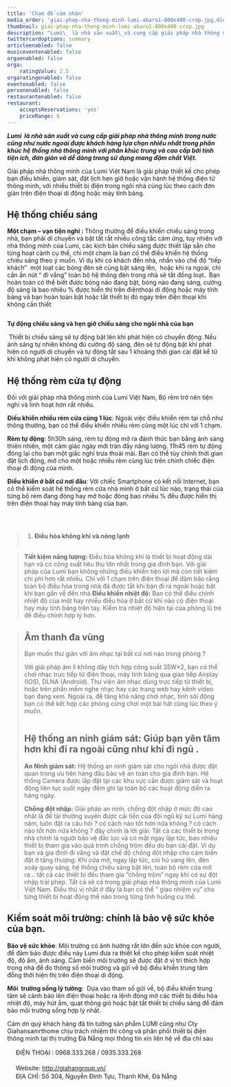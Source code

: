 ```yaml
---
title: 'Chạm để cảm nhận'
media_order: 'giai-phap-nha-thong-minh-lumi-abaro1-800x480-crop.jpg,dieu-khien-rem-cua-qua-dien-thoai.jpg,dong-mo-rem-tu-dong.jpg,a4a5790cdefa3c25b1cd313b7b54dc90.jpg,an_ninh_qua_dien_thoai.jpg'
thumbnail: giai-phap-nha-thong-minh-lumi-abaro1-800x480-crop.jpg
description: "Lumi\_ là nhà sản xuất\_và cung cấp giải pháp nhà thông minh trong nước cũng như nước ngoài được khách hàng lựa chọn nhiều nhất trong phân khúc hệ thống nhà thông minh với phân khúc trung và cao cấp bởi tính tiện ích, đơn giản và dễ dàng trong sử dụng mang đậm chất Việt."
twittercardoptions: summary
articleenabled: false
musiceventenabled: false
orgaenabled: false
orga:
    ratingValue: 2.5
orgaratingenabled: false
eventenabled: false
personenabled: false
restaurantenabled: false
restaurant:
    acceptsReservations: 'yes'
    priceRange: $
---
```


<p><strong><em>Lumi&nbsp; l&agrave; nh&agrave; sản xuất&nbsp;v&agrave; cung cấp giải ph&aacute;p nh&agrave; th&ocirc;ng minh trong nước cũng như nước ngo&agrave;i được kh&aacute;ch h&agrave;ng lựa chọn nhiều nhất trong ph&acirc;n kh&uacute;c hệ thống nh&agrave; th&ocirc;ng minh với ph&acirc;n kh&uacute;c trung v&agrave; cao cấp bởi t&iacute;nh tiện &iacute;ch, đơn giản v&agrave; dễ d&agrave;ng trong sử dụng mang đậm chất Việt.</em></strong></p>
<p>Giải ph&aacute;p nh&agrave; th&ocirc;ng minh của Lumi Việt Nam l&agrave; giải ph&aacute;p thiết kế cho ph&eacute;p bạn điều khiển, gi&aacute;m s&aacute;t, đặt lịch hẹn giờ hoặc vận h&agrave;nh hệ thống điện tử th&ocirc;ng minh, với nhiều thiết bị điện trong ng&ocirc;i nh&agrave; c&ugrave;ng l&uacute;c theo c&aacute;ch đơn giản tr&ecirc;n điện thoại di động hoặc m&aacute;y t&iacute;nh bảng.</p>
<div class="smarthome-title">
<h2>Hệ thống chiếu s&aacute;ng</h2>
</div>
<div class="smarthome-content">
<article id="rmjs-1" data-readmore="">
<p><strong>Một chạm &ndash; vạn tiện nghi :&nbsp;</strong>Th&ocirc;ng thường để điều khiển chiếu s&aacute;ng trong nh&agrave;, bạn phải di chuyển v&agrave; bật tắt rất nhiều c&ocirc;ng tắc cảm ứng, tuy nhi&ecirc;n với nh&agrave; th&ocirc;ng minh của Lumi, c&aacute;c kịch bản chiếu s&aacute;ng được thiết lập sẵn cho từng hoạt cảnh cụ thể, chỉ một chạm l&agrave; bạn c&oacute; thể điều khiển hệ thống chiếu s&aacute;ng theo &yacute; muốn. V&iacute; dụ khi c&oacute; kh&aacute;ch đến nh&agrave;, nhấn v&agrave;o chế độ &ldquo;tiếp kh&aacute;ch&rdquo;&nbsp; một loạt c&aacute;c b&oacute;ng đ&egrave;n sẽ c&ugrave;ng bật s&aacute;ng l&ecirc;n, &nbsp;hoặc khi ra ngo&agrave;i, chỉ cần ấn n&uacute;t &ldquo; đi vắng&rdquo; to&agrave;n bộ hệ thống đ&egrave;n trong nh&agrave; sẽ tắt đồng loạt<strong>.&nbsp;</strong>&nbsp;Bạn ho&agrave;n to&agrave;n c&oacute; thể biết được b&oacute;ng n&agrave;o đang bật, b&oacute;ng n&agrave;o đang s&aacute;ng, cường độ s&aacute;ng l&agrave; bao nhi&ecirc;u % được hiển thị tr&ecirc;n điệnthoại&nbsp;di động hoặc m&aacute;y t&iacute;nh bảng v&agrave; bạn ho&agrave;n to&agrave;n bật hoặc tắt thiết bị đ&oacute; ngay tr&ecirc;n điện thoại khi kh&ocirc;ng cần thiết</p>
<p><img src="/giahan/tin-tuc/cham-de-cam-nhan/a4a5790cdefa3c25b1cd313b7b54dc90.jpg" alt="" /></p>
<p><strong>Tự động chiếu s&aacute;ng v&agrave; hẹn giờ chiếu s&aacute;ng cho ng&ocirc;i nh&agrave; của bạn</strong></p>
<p>&nbsp;Thiết bị chiếu s&aacute;ng sẽ tự động bật l&ecirc;n khi ph&aacute;t hiện c&oacute; chuyển động. Nếu &aacute;nh s&aacute;ng tự nhi&ecirc;n kh&ocirc;ng đủ cường độ s&aacute;ng, đ&egrave;n sẽ tự động bật khi ph&aacute;t hiện c&oacute; người di chuyển v&agrave; tự động tắt sau 1 khoảng thời gian c&agrave;i đặt kể từ khi kh&ocirc;ng ph&aacute;t hiện c&oacute; người di chuyển.</p>
<div class="smarthome-title">
<h2>Hệ thống r&egrave;m cửa tự động</h2>
</div>
<div class="smarthome-content">
<article id="rmjs-2" data-readmore="">
<p>Đối với giải ph&aacute;p nh&agrave; th&ocirc;ng minh của Lumi Việt Nam, Bộ r&egrave;m trở n&ecirc;n tiện nghi v&agrave; linh hoạt hơn rất nhiều.</p>
<p><strong>Điều khiển nhiều r&egrave;m cửa c&ugrave;ng 1 l&uacute;c</strong>: Ngo&agrave;i việc điều khiển r&egrave;m tại chỗ như th&ocirc;ng thường, bạn c&oacute; thể&nbsp;điều khiển nhiều r&egrave;m c&ugrave;ng một l&uacute;c chỉ với 1 chạm.</p>
<p><strong>R&egrave;m tự động</strong>: 5h30h s&aacute;ng, r&egrave;m tự động mở ra đ&aacute;nh thức bạn bằng &aacute;nh s&aacute;ng thi&ecirc;n nhi&ecirc;n, một cảm gi&aacute;c ng&agrave;y mới tr&agrave;n đầy năng lượng. 11h45 r&egrave;m tự động đ&oacute;ng lại cho bạn một giấc nghỉ trưa thoải m&aacute;i. Bạn c&oacute; thể t&ugrave;y chỉnh thời gian đặt lịch đ&oacute;ng, mở cho một hoặc nhiều r&egrave;m c&ugrave;ng l&uacute;c tr&ecirc;n ch&iacute;nh chiếc điện thoại đi động của m&igrave;nh.</p>
<p><strong>Điều khiển ở bất cứ nơi đ&acirc;u</strong>: Với chiếc Smartphone c&oacute; kết nối Internet, bạn c&oacute; thể kiểm so&aacute;t hệ thống r&egrave;m cửa nh&agrave; m&igrave;nh ở bất cứ l&uacute;c n&agrave;o, trạng th&aacute;i của từng bộ r&egrave;m đang đ&oacute;ng hay mở hoặc đ&oacute;ng bao nhi&ecirc;u % đều được hiển thị tr&ecirc;n điện thoại hay m&aacute;y t&iacute;nh bảng của bạn.</p>
<p><img src="/giahan/tin-tuc/cham-de-cam-nhan/dong-mo-rem-tu-dong.jpg" alt="" /></p>
</article>
</div>
<p>&nbsp;</p>
<blockquote>
<ol>
<li><strong>Điều h&ograve;a kh&ocirc;ng kh&iacute; v&agrave; n&oacute;ng lạnh&nbsp; &nbsp;&nbsp;</strong><strong>&nbsp; &nbsp; &nbsp; &nbsp; &nbsp; &nbsp; &nbsp; &nbsp; &nbsp; &nbsp; &nbsp; &nbsp; &nbsp; &nbsp; &nbsp; &nbsp; &nbsp; &nbsp; &nbsp; &nbsp; &nbsp; &nbsp; &nbsp; &nbsp; &nbsp; &nbsp; &nbsp; &nbsp; &nbsp; &nbsp; &nbsp; &nbsp; &nbsp; &nbsp; &nbsp;&nbsp;<img src="/giahan/tin-tuc/cham-de-cam-nhan/dieu-khien-rem-cua-qua-dien-thoai.jpg" alt="" /></strong></li>
</ol>
</blockquote>
<div class="smarthome-content">
<article id="rmjs-3" data-readmore="">
<blockquote><strong>Tiết kiệm năng lượng:</strong>&nbsp;Điều h&ograve;a kh&ocirc;ng kh&iacute; l&agrave; thiết bị hoạt động d&agrave;i hạn v&agrave; c&oacute; c&ocirc;ng suất ti&ecirc;u thụ lớn nhất trong gia đ&igrave;nh bạn. Với giải ph&aacute;p&nbsp;của Lumi bạn kh&ocirc;ng những điều khiển tiện lợi m&agrave; c&ograve;n tiết kiệm chi ph&iacute; hơn rất nhiều. Chỉ với 1 chạm tr&ecirc;n điện thoại để đảm bảo rằng to&agrave;n bộ điều h&ograve;a trong nh&agrave; đ&atilde; được tắt khi bạn đi ra ngo&agrave;i hoặc bật khi bạn gần về đến nh&agrave;.<strong>Điều khiển nhiệt độ:</strong>&nbsp;Bạn c&oacute; thể điều chỉnh nhiệt độ của một hay nhiều điều h&ograve;a ở bất cứ khi n&agrave;o c&oacute; điện thoại hay m&aacute;y t&iacute;nh bảng tr&ecirc;n tay. Kiểm tra nhiệt độ hiện tại của ph&ograve;ng lũ trẻ để điều chỉnh hợp l&yacute; hơn.</blockquote>
<blockquote>
<div class=" template-smarthome col-md-12">
<div class="col-md-7 smart-cont">
<div class="smarthome-title">
<h2>&Acirc;m thanh đa v&ugrave;ng</h2>
</div>
<div class="smarthome-content">
<article id="rmjs-5" data-readmore="">
<p>Bạn muốn thư gi&atilde;n với &acirc;m nhạc tại bất cứ nơi n&agrave;o trong ph&ograve;ng ?</p>
<p>Với giải ph&aacute;p &acirc;m li kh&ocirc;ng d&acirc;y t&iacute;ch hợp c&ocirc;ng suất 35W*2, bạn c&oacute; thể chơi nhạc trực tiếp từ điện thoại, m&aacute;y t&iacute;nh bảng qua giao tiếp Airplay (IOS), DLNA (Android). Thư viện &acirc;m nhạc d&ugrave;ng trực tiếp từ thiết bị, hoặc tr&ecirc;n phần mềm nghe nhạc hay c&aacute;c trang web hay k&ecirc;nh video bạn đang xem. Ngo&agrave;i ra, để tăng khả năng chơi nhạc, t&iacute;nh s&ocirc;i động bạn c&oacute; thể kết hợp c&aacute;c ph&ograve;ng c&ugrave;ng chơi một b&agrave;i h&aacute;t c&ugrave;ng l&uacute;c theo &yacute; muốn.</p>
</article>
</div>
</div>
<div class="col-md-5 smarthome-img"><img class="img-responsive " src="http://lumi.vn/Cms_Data/Sites/Lumi/Themes/Default/images/imagesmarthome/GianAmThanh.png" alt="" /></div>
</div>
<div class=" template-smarthome col-md-12">
<div class="col-md-5 smarthome-img"><img src="/giahan/tin-tuc/cham-de-cam-nhan/an_ninh_qua_dien_thoai.jpg" alt="" /></div>
<div class="col-md-7 smart-cont">
<div class="smarthome-title">
<h2 style="text-align: left;"><strong>Hệ thống an ninh gi&aacute;m s&aacute;t: Gi&uacute;p bạn y&ecirc;n t&acirc;m hơn khi đi ra ngo&agrave;i cũng như khi đi ngủ .</strong></h2>
</div>
<div class="smarthome-content">
<article id="rmjs-6" data-readmore="">
<p style="text-align: left;"><strong>An Ninh gi&aacute;m s&aacute;t:</strong>&nbsp;Hệ thống an ninh gi&aacute;m s&aacute;t cho ng&ocirc;i nh&agrave; được đặt quan trọng ưu ti&ecirc;n h&agrave;ng đầu bảo vệ an to&agrave;n cho gia đ&igrave;nh bạn. Hệ thống Camera được lắp đặt tại c&aacute;c khu vực cần được gi&aacute;m s&aacute;t v&agrave; hoạt động li&ecirc;n tục suốt ng&agrave;y đ&ecirc;m ghi lại to&agrave;n bộ c&aacute;c hoạt động diễn ra h&agrave;ng ng&agrave;y.</p>
<p style="text-align: left;"><strong>Chống đột nhập:</strong>&nbsp;Giải ph&aacute;p an ninh, chống đột nhập ở mức độ cao nhất l&agrave; đề t&agrave;i thường xuy&ecirc;n được cải tiến của đội ngũ kỹ sư Lumi h&agrave;ng năm, lu&ocirc;n đặt ra c&acirc;u hỏi ? c&oacute; c&aacute;ch n&agrave;o tốt hơn nữa kh&ocirc;ng ? c&oacute; c&aacute;ch n&agrave;o tốt hơn nữa kh&ocirc;ng ? đ&acirc;y ch&iacute;nh l&agrave; lời giải: Tất cả c&aacute;c thiết bị trong nh&agrave; ch&iacute;nh l&agrave; người bảo vệ đắc lực v&agrave; c&oacute; mặt ngay lập tức, bao nhi&ecirc;u thiết bị tham gia v&agrave;o qu&aacute; tr&igrave;nh chống trộm đều do bạn c&agrave;i đặt. V&iacute; dụ bạn v&agrave; gia đ&igrave;nh đi vắng v&agrave; đặt chế độ chống đột nhập cho cảm biến đặt ở tầng thượng: Khi cửa mở, ngay lập tức, c&ograve;i h&uacute; vang l&ecirc;n, đ&egrave;n xo&aacute;y quay s&aacute;ng, hệ thống chiếu s&aacute;ng bật l&ecirc;n, to&agrave;n bộ r&egrave;m cửa mở ra&hellip; tất cả c&aacute;c thiết bị đều tham gia &ldquo;chống trộm&rdquo; ngay khi c&oacute; sự đột nhập tr&aacute;i ph&eacute;p. Tất cả sẽ c&oacute; trong giải ph&aacute;p nh&agrave; th&ocirc;ng minh của Lumi Việt Nam.&nbsp;Điều th&uacute; vị nhất ở đ&acirc;y l&agrave; bạn c&oacute; thể &ldquo; giao nhiệm vụ&rdquo; cho từng thiết bị hoạt động thế n&agrave;o trong từng t&igrave;nh huống cụ thể.</p>
</article>
</div>
</div>
</div>
</blockquote>
<div class=" template-smarthome col-md-12">
<div class="col-md-7 smart-cont">
<div class="smarthome-content">
<article id="rmjs-6" data-readmore="">
<div class="smarthome-title">
<h2><strong>Kiểm so&aacute;t m&ocirc;i trường: ch&iacute;nh l&agrave; bảo vệ sức khỏe của bạn.</strong></h2>
</div>
<div class="smarthome-content">
<article id="rmjs-7" data-readmore="">
<p><strong>Bảo vệ sức khỏe</strong>: M&ocirc;i trường c&oacute; ảnh hướng rất lớn đến sức khỏe con người, để đảm bảo được điều n&agrave;y Lumi đưa ra thiết kế cho ph&eacute;p kiểm so&aacute;t nhiệt độ, độ ẩm, &aacute;nh s&aacute;ng. Cảm biến m&ocirc;i trường sẽ được đặt ở vị tr&iacute; th&iacute;ch hợp trong nh&agrave; để đo th&ocirc;ng số m&ocirc;i trường v&agrave; gửi về bộ điều khiển trung t&acirc;m đồng thời hiện thị tr&ecirc;n điện thoại di động.</p>
<p><strong>M&ocirc;i&nbsp; trường sống l&yacute; tưởng</strong>: &nbsp;Dựa v&agrave;o tham số gửi về, bộ điều khiển trung t&acirc;m sẽ cảnh b&aacute;o l&ecirc;n điện thoại hoặc ra lệnh đ&oacute;ng mở c&aacute;c thiết bị điều h&ograve;a nhiệt độ, m&aacute;y h&uacute;t ẩm, quạt th&ocirc;ng gi&oacute; hoặc bật tắt thiết bị chiếu s&aacute;ng để đảm bảo m&ocirc;i trường sống hợp l&yacute; nhất.</p>
<p>C&aacute;m ơn qu&yacute; kh&aacute;ch h&agrave;ng đ&atilde; tin tưởng sản phẩm LUMI cũng như Cty Giahansamrthome chịu tr&aacute;ch nhiệm thi c&ocirc;ng v&agrave; ph&acirc;n phối thiết bị điện th&ocirc;ng minh tại thị trường Đ&agrave; Nẵng mọi th&ocirc;ng tin xin li&ecirc;n hệ về địa chỉ sau</p>
<p><span class="_5mfr _47e3"><img class="img" src="https://static.xx.fbcdn.net/images/emoji.php/v9/f22/1/16/260e.png" alt="" width="16" height="16" />&nbsp;</span>ĐIỆN THOẠI : 0968.333.268 / 0935.333.268<span class="text_exposed_show"><br /><br /><span class="_5mfr _47e3"><img class="img" src="https://static.xx.fbcdn.net/images/emoji.php/v9/f8f/1/16/2734.png" alt="" width="16" height="16" />&nbsp;</span>Website:&nbsp;<a href="http://giahangroup.vn/" target="_blank" rel="noopener nofollow" data-ft="{&quot;tn&quot;:&quot;-U&quot;}" data-lynx-mode="async" data-lynx-uri="https://l.facebook.com/l.php?u=http%3A%2F%2Fgiahangroup.vn%2F&amp;h=AT2pHMMMUfu5MspMjZmjk2W6PgWw5VAsBkkSgU4eopYgz5tdKLpvX3IDZCQtZPc8o1TVAQwmR4XOS6K66vvgZ5DlTlj8bIwBxydClQp4Mrp5UyX6CsCdK15Y4Ro6O1OjqcGtAoNKc6gutf9DkqsJYgTTBIttJ0Z6PXJBCauRXkwROo75SW2AqVVi0hVdMPI67MuLE4DOXn4432_Kk-PESf1CzX3CKv-o83w6_F4IYJdyv5f8fuQaaPnDHWSy-bxjOVzdcN7GC4IU7zI7EbQZhdjXlkZWIRF7k43rD0jC8UAYBtttegThTVryBWwuHtT-MAErp2KT085wPyfZ3Y6Emd5hiohQsyMxj0xJ9lEYmxgoaG4HaNSc2336y5S1zjHm81ISlo4YhqCCBCuLuWAX">http://giahangroup.vn/</a><br /><span class="_5mfr _47e3"><img class="img" src="https://static.xx.fbcdn.net/images/emoji.php/v9/f8f/1/16/2734.png" alt="" width="16" height="16" /></span>&nbsp;ĐỊA CHỈ: Số 304, Nguyễn Đ&igrave;nh Tựu, Thanh Kh&ecirc;, Đ&agrave; Nẵng</span></p>
</article>
</div>
</article>
</div>
</div>
</div>
</article>
</div>
</article>
</div>